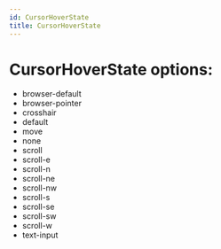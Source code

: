 ```yaml
---
id: CursorHoverState
title: CursorHoverState
---
```


# CursorHoverState options:
 - browser-default
 - browser-pointer
 - crosshair
 - default
 - move
 - none
 - scroll
 - scroll-e
 - scroll-n
 - scroll-ne
 - scroll-nw
 - scroll-s
 - scroll-se
 - scroll-sw
 - scroll-w
 - text-input
